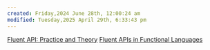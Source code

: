 ```yaml
---
created: Friday,2024 June 28th, 12:00:24 am
modified: Tuesday,2025 April 29th, 6:33:43 pm
---
```


[Fluent API: Practice and Theory](https://blog.sigplan.org/2021/03/02/fluent-api-practice-and-theory/)
[Fluent APIs in Functional Languages](https://dl.acm.org/doi/pdf/10.1145/3586057)
